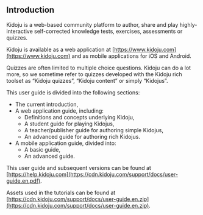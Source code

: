 ## Introduction

Kidoju is a web-based community platform to author, share and play highly-interactive self-corrected knowledge tests, exercises, assessments or quizzes.

Kidoju is available as a web application at [https://www.kidoju.com](https://www.kidoju.com) and as mobile applications for iOS and Android.

Quizzes are often limited to multiple choice questions. Kidoju can do a lot more, so we sometime refer to quizzes developed with the Kidoju rich toolset as “Kidoju quizzes”, “Kidoju content” or simply “Kidojus”.

This user guide is divided into the following sections:

* The current introduction,
* A web application guide, including:
  * Definitions and concepts underlying Kidoju,
  * A student guide for playing Kidojus,
  * A teacher/publisher guide for authoring simple Kidojus,
  * An advanced guide for authoring rich Kidojus.
* A mobile application guide, divided into:
  * A basic guide,
  * An advanced guide.

This user guide and subsequent versions can be found at [https://help.kidoju.com](https://cdn.kidoju.com/support/docs/user-guide.en.pdf).

Assets used in the tutorials can be found at [https://cdn.kidoju.com/support/docs/user-guide.en.zip](https://cdn.kidoju.com/support/docs/user-guide.en.zip).

